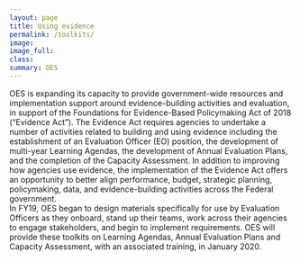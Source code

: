```yaml
---
layout: page
title: Using evidence
permalink: /toolkits/
image:
image_full: 
class:
summary: OES 
---
```

OES is expanding its capacity to provide government-wide resources and implementation support around evidence-building activities and evaluation, in support of the Foundations for Evidence-Based Policymaking Act of 2018 (“Evidence Act”). The Evidence Act requires agencies to undertake a number of activities related to building and using evidence including the establishment of an Evaluation Officer (EO) position, the development of multi-year Learning Agendas, the development of Annual Evaluation Plans, and the completion of the Capacity Assessment. In addition to improving how agencies use evidence, the implementation of the Evidence Act offers an opportunity to better align performance, budget, strategic planning, policymaking, data, and evidence-building activities across the Federal government.
<br/>
In FY19, OES began to design materials specifically for use by Evaluation Officers as they onboard, stand up their teams, work across their agencies to engage stakeholders, and begin to implement requirements. OES will provide these toolkits on Learning Agendas, Annual Evaluation Plans and Capacity Assessment, with an associated training, in January 2020. 

